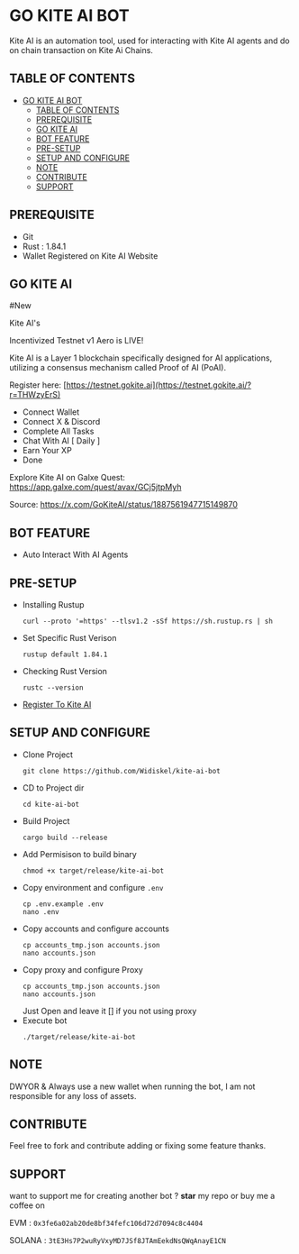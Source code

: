 # GO KITE AI BOT

Kite AI is an automation tool, used for interacting with Kite AI agents and do on chain transaction on Kite Ai Chains.

## TABLE OF CONTENTS
- [GO KITE AI BOT](#go-kite-ai-bot)
  - [TABLE OF CONTENTS](#table-of-contents)
  - [PREREQUISITE](#prerequisite)
  - [GO KITE AI](#go-kite-ai)
  - [BOT FEATURE](#bot-feature)
  - [PRE-SETUP](#pre-setup)
  - [SETUP AND CONFIGURE](#setup-and-configure)
  - [NOTE](#note)
  - [CONTRIBUTE](#contribute)
  - [SUPPORT](#support)

## PREREQUISITE
- Git
- Rust : 1.84.1
- Wallet Registered on Kite AI Website

## GO KITE AI
#New 

Kite AI's 

Incentivized Testnet v1 Aero is LIVE!

Kite AI is a Layer 1 blockchain specifically designed for AI applications, utilizing a consensus mechanism called Proof of AI (PoAI).

Register here:
[https://testnet.gokite.ai](https://testnet.gokite.ai/?r=THWzyErS) 
- Connect Wallet
- Connect X & Discord 
- Complete All Tasks 
- Chat With AI [ Daily ]
- Earn Your XP
- Done

Explore Kite AI on Galxe Quest:
https://app.galxe.com/quest/avax/GCj5jtpMyh

Source: https://x.com/GoKiteAI/status/1887561947715149870


## BOT FEATURE

- Auto Interact With AI Agents


## PRE-SETUP
- Installing Rustup
  ```
  curl --proto '=https' --tlsv1.2 -sSf https://sh.rustup.rs | sh
  ```
- Set Specific Rust Verison
  ```
  rustup default 1.84.1
  ```
- Checking Rust Version
  ```
  rustc --version
  ```
- [Register To Kite AI](#go-kite-ai)

## SETUP AND CONFIGURE
- Clone Project
  ```
  git clone https://github.com/Widiskel/kite-ai-bot
  ```
- CD to Project dir
  ```
  cd kite-ai-bot
  ```
- Build Project
  ```
  cargo build --release
  ```
- Add Permisison to build binary
  ```
  chmod +x target/release/kite-ai-bot
  ```
- Copy environment and configure `.env`
  ```
  cp .env.example .env
  nano .env
  ```
- Copy accounts and configure accounts
  ```
  cp accounts_tmp.json accounts.json
  nano accounts.json
  ```
- Copy proxy and configure Proxy
  ```
  cp accounts_tmp.json accounts.json
  nano accounts.json
  ```
  Just Open and leave it [] if you not using proxy
- Execute bot
  ```
  ./target/release/kite-ai-bot
  ```


## NOTE
DWYOR & Always use a new wallet when running the bot, I am not responsible for any loss of assets.


## CONTRIBUTE

Feel free to fork and contribute adding or fixing some feature thanks. 

## SUPPORT

want to support me for creating another bot ?
**star** my repo or buy me a coffee on

EVM : `0x3fe6a02ab20de8bf34fefc106d72d7094c8c4404`

SOLANA : `3tE3Hs7P2wuRyVxyMD7JSf8JTAmEekdNsQWqAnayE1CN`
